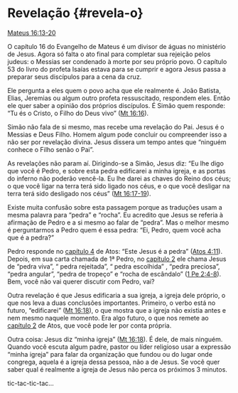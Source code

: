 # Revelação {#revela-o}

[Mateus 16:13-20](http://bibliaonline.com.br/acf/mt/16/13-20)

O capítulo 16 do Evangelho de Mateus é um divisor de águas no ministério de Jesus. Agora só falta o ato final para completar sua rejeição pelos judeus: o Messias ser condenado à morte por seu próprio povo. O capítulo 53 do livro do profeta Isaías estava para se cumprir e agora Jesus passa a preparar seus discípulos para a cena da cruz.

Ele pergunta a eles quem o povo acha que ele realmente é. João Batista, Elias, Jeremias ou algum outro profeta ressuscitado, respondem eles. Então ele quer saber a opinião dos próprios discípulos. É Simão quem responde: “Tu és o Cristo, o Filho do Deus vivo” ([Mt 16:16](http://bibliaonline.com.br/acf/mt/16/16)).

Simão não fala de si mesmo, mas recebe uma revelação do Pai. Jesus é o Messias e Deus Filho. Homem algum pode concluir ou compreender isso a não ser por revelação divina. Jesus dissera um tempo antes que “ninguém conhece o Filho senão o Pai”.

As revelações não param aí. Dirigindo-se a Simão, Jesus diz: “Eu lhe digo que você é Pedro, e sobre esta pedra edificarei a minha igreja, e as portas do inferno não poderão vencê-la. Eu lhe darei as chaves do Reino dos céus; o que você ligar na terra terá sido ligado nos céus, e o que você desligar na terra terá sido desligado nos céus” ([Mt 16:17-19](http://bibliaonline.com.br/acf/mt/16/17-19)).

Existe muita confusão sobre esta passagem porque as traduções usam a mesma palavra para “pedra” e “rocha”. Eu acredito que Jesus se referia à afirmação de Pedro e a si mesmo ao falar de “pedra”. Mas o melhor mesmo é perguntarmos a Pedro quem é essa pedra: “Ei, Pedro, quem você acha que é a pedra?”

Pedro responde no [capítulo 4](http://bibliaonline.com.br/acf/atos/4) de Atos: “Este Jesus é a pedra” ([Atos 4:11](http://bibliaonline.com.br/acf/atos/4/11)). Depois, em sua carta chamada de 1ª Pedro, no [capítulo 2](http://bibliaonline.com.br/acf/1pe/2) ele chama Jesus de “pedra viva”, “ pedra rejeitada”, “ pedra escolhida” , “pedra preciosa”, “pedra angular”, “pedra de tropeço” e “rocha de escândalo” ([1 Pe 2:4-8](http://bibliaonline.com.br/acf/1pe/2/4-8)). Bem, você não vai querer discutir com Pedro, vai?

Outra revelação é que Jesus edificaria a sua igreja, a igreja dele próprio, o que nos leva a duas conclusões importantes. Primeiro, o verbo está no futuro, “edificarei” ([Mt 16:18](http://bibliaonline.com.br/acf/mt/16/18)), o que mostra que a igreja não existia antes e nem mesmo naquele momento. Era algo futuro, o que nos remete ao [capítulo 2](http://bibliaonline.com.br/acf/atos/2) de Atos, que você pode ler por conta própria.

Outra coisa: Jesus diz “minha igreja” ([Mt 16:18](http://bibliaonline.com.br/acf/mt/16/18)). É dele, de mais ninguém. Quando você escuta algum padre, pastor ou líder religioso usar a expressão “minha igreja” para falar da organização que fundou ou do lugar onde congrega, aquela é a igreja dessa pessoa, não a de Jesus. Se você quer saber qual é realmente a igreja de Jesus não perca os próximos 3 minutos.

tic-tac-tic-tac...